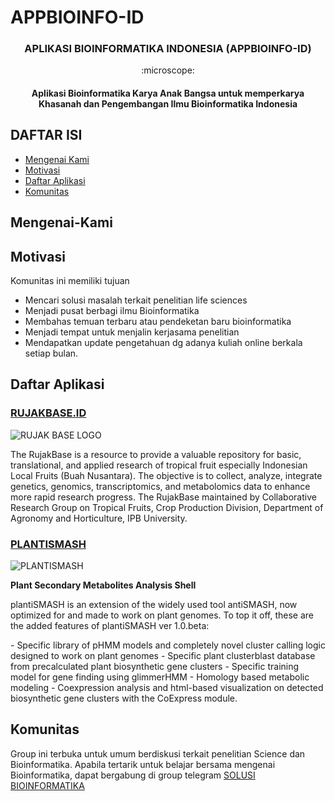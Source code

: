 # APPBIOINFO-ID

<h3 align="center"><strong>APLIKASI BIOINFORMATIKA INDONESIA (APPBIOINFO-ID)</strong></h3>
<p align="center">
:microscope:</p> 
<h4 align ="center">Aplikasi Bioinformatika Karya Anak Bangsa untuk memperkarya Khasanah dan Pengembangan <strong> Ilmu Bioinformatika Indonesia</strong></h4>

## DAFTAR ISI 
- [Mengenai Kami](#mengenai-kami)
- [Motivasi](#motivasi)
- [Daftar Aplikasi](#daftar-aplikasi)
- [Komunitas](#komunitas)

## Mengenai-Kami 

## Motivasi 
Komunitas ini memiliki tujuan 
- Mencari solusi masalah terkait penelitian life sciences
- Menjadi pusat berbagi ilmu Bioinformatika
- Membahas temuan terbaru atau pendeketan baru bioinformatika
- Menjadi tempat untuk menjalin kerjasama penelitian
- Mendapatkan update pengetahuan dg adanya kuliah online berkala setiap bulan.

## Daftar Aplikasi 
### [RUJAKBASE.ID](http://rujakbase.id)
![RUJAK BASE LOGO](http://rujakbase.id/sites/default/files/pictures/logo/RujakBase1%20_400.png)

<div>The RujakBase is a resource to provide a valuable repository for basic, translational, and applied research of tropical fruit especially Indonesian Local Fruits (Buah Nusantara). The objective is to collect, analyze, integrate genetics, genomics, transcriptomics, and metabolomics data to enhance more rapid research progress. The RujakBase maintained by Collaborative Research Group on Tropical Fruits, Crop Production Division, Department of Agronomy and Horticulture, IPB University.</div>

### [PLANTISMASH](http://plantismash.secondarymetabolites.org/download.html)
![PLANTISMASH](http://plantismash.secondarymetabolites.org/static/images/plantismash_logo.png)

<div><strong>Plant Secondary Metabolites Analysis Shell</strong></div>

<p>plantiSMASH is an extension of the widely used tool antiSMASH, now optimized for and made to work on plant genomes. To top it off, these are the added features of plantiSMASH ver 1.0.beta:</p>
- Specific library of pHMM models and completely novel cluster calling logic designed to work on plant genomes
- Specific plant clusterblast database from precalculated plant biosynthetic gene clusters
- Specific training model for gene finding using glimmerHMM
- Homology based metabolic modeling
- Coexpression analysis and html-based visualization on detected biosynthetic gene clusters with the CoExpress module.

## Komunitas 
Group ini terbuka untuk umum berdiskusi terkait penelitian Science dan Bioinformatika. Apabila tertarik untuk belajar bersama mengenai Bioinformatika, dapat bergabung di group telegram [SOLUSI BIOINFORMATIKA](https://t.me/solusibioinformatika)

